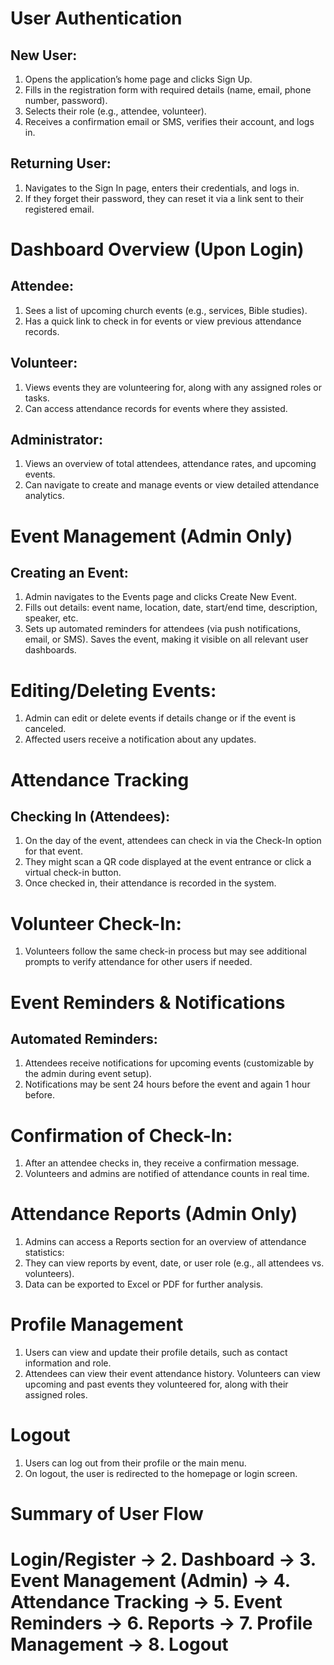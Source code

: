 # User Authentication
## New User:
1. Opens the application’s home page and clicks Sign Up.
2. Fills in the registration form with required details (name, email, phone number, password).
3. Selects their role (e.g., attendee, volunteer).
4. Receives a confirmation email or SMS, verifies their account, and logs in.

## Returning User:
1. Navigates to the Sign In page, enters their credentials, and logs in.
2. If they forget their password, they can reset it via a link sent to their registered email.

# Dashboard Overview (Upon Login)
## Attendee:
1. Sees a list of upcoming church events (e.g., services, Bible studies).
2. Has a quick link to check in for events or view previous attendance records.

## Volunteer:
1. Views events they are volunteering for, along with any assigned roles or tasks.
2. Can access attendance records for events where they assisted.

## Administrator:
1. Views an overview of total attendees, attendance rates, and upcoming events.
2. Can navigate to create and manage events or view detailed attendance analytics.

# Event Management (Admin Only)
## Creating an Event:
1. Admin navigates to the Events page and clicks Create New Event.
2. Fills out details: event name, location, date, start/end time, description, speaker, etc.
3. Sets up automated reminders for attendees (via push notifications, email, or SMS).
Saves the event, making it visible on all relevant user dashboards.

# Editing/Deleting Events:
1. Admin can edit or delete events if details change or if the event is canceled.
2. Affected users receive a notification about any updates.

# Attendance Tracking
## Checking In (Attendees):
1. On the day of the event, attendees can check in via the Check-In option for that event.
2. They might scan a QR code displayed at the event entrance or click a virtual check-in button.
3. Once checked in, their attendance is recorded in the system.

# Volunteer Check-In:
1. Volunteers follow the same check-in process but may see additional prompts to verify attendance for other users if needed.

# Event Reminders & Notifications
## Automated Reminders:
1. Attendees receive notifications for upcoming events (customizable by the admin during event setup).
2. Notifications may be sent 24 hours before the event and again 1 hour before.

# Confirmation of Check-In:
1. After an attendee checks in, they receive a confirmation message.
2. Volunteers and admins are notified of attendance counts in real time.

# Attendance Reports (Admin Only)
1. Admins can access a Reports section for an overview of attendance statistics:
2. They can view reports by event, date, or user role (e.g., all attendees vs. volunteers).
3. Data can be exported to Excel or PDF for further analysis.

# Profile Management
1. Users can view and update their profile details, such as contact information and role.
2. Attendees can view their event attendance history.
Volunteers can view upcoming and past events they volunteered for, along with their assigned roles.

# Logout
1. Users can log out from their profile or the main menu.
2. On logout, the user is redirected to the homepage or login screen.


# Summary of User Flow
# Login/Register → 2. Dashboard → 3. Event Management (Admin) → 4. Attendance Tracking → 5. Event Reminders → 6. Reports → 7. Profile Management → 8. Logout